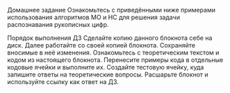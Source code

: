 Домашнее задание
Ознакомьтесь с приведёнными ниже примерами использования алгоритмов МО и НС для решения задачи распознавания рукописных цифр.

Порядок выполнения ДЗ
Сделайте копию данного блокнота себе на диск. Далее работайте со своей копией блокнота. Сохраняйте вносимые в неё изменения.
Ознакомьтесь с теоретическим текстом и кодом из настоящего блокнота.
Перенесите примеры кода в отдельные кодовые ячейки и выполните их.
Создайте тестовую ячейку, куда запишите ответы на теоретические вопросы.
Расшарьте блокнот и используйте ссылку как ответ на ДЗ.
